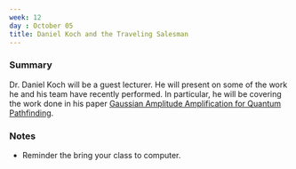 ```yaml
---
week: 12
day : October 05
title: Daniel Koch and the Traveling Salesman
---
```


### Summary
Dr. Daniel Koch will be a guest lecturer. He will present on some of the work he and his team have recently performed. In particular, he will be covering the work done in his paper [Gaussian Amplitude Amplification for Quantum Pathfinding](https://arxiv.org/pdf/2112.08167.pdf). 


### Notes
- Reminder the bring your class to computer.